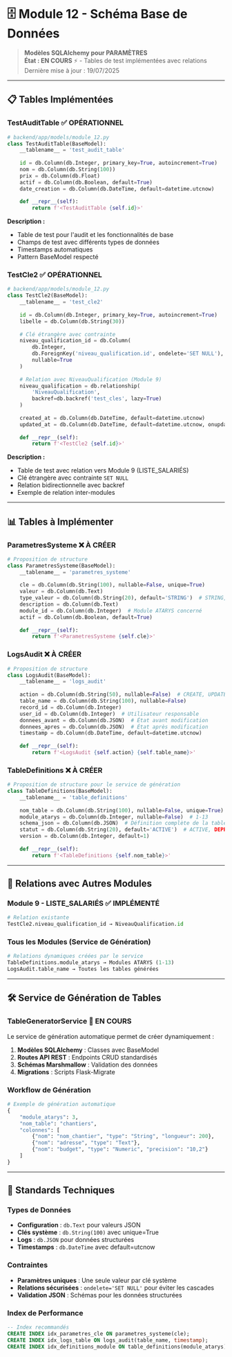 # 🗄️ Module 12 - Schéma Base de Données

> **Modèles SQLAlchemy pour PARAMÈTRES**  
> **État : EN COURS** ⚡ - Tables de test implémentées avec relations  
> Dernière mise à jour : 19/07/2025

---

## 📋 Tables Implémentées

### **TestAuditTable** ✅ OPÉRATIONNEL

```python
# backend/app/models/module_12.py
class TestAuditTable(BaseModel):
    __tablename__ = 'test_audit_table'
    
    id = db.Column(db.Integer, primary_key=True, autoincrement=True)
    nom = db.Column(db.String(100))
    prix = db.Column(db.Float)
    actif = db.Column(db.Boolean, default=True)
    date_creation = db.Column(db.DateTime, default=datetime.utcnow)
    
    def __repr__(self):
        return f'<TestAuditTable {self.id}>'
```

**Description :**
- Table de test pour l'audit et les fonctionnalités de base
- Champs de test avec différents types de données
- Timestamps automatiques
- Pattern BaseModel respecté

### **TestCle2** ✅ OPÉRATIONNEL

```python
# backend/app/models/module_12.py
class TestCle2(BaseModel):
    __tablename__ = 'test_cle2'
    
    id = db.Column(db.Integer, primary_key=True, autoincrement=True)
    libelle = db.Column(db.String(30))
    
    # Clé étrangère avec contrainte
    niveau_qualification_id = db.Column(
        db.Integer,
        db.ForeignKey('niveau_qualification.id', ondelete='SET NULL'),
        nullable=True
    )
    
    # Relation avec NiveauQualification (Module 9)
    niveau_qualification = db.relationship(
        'NiveauQualification',
        backref=db.backref('test_cles', lazy=True)
    )
    
    created_at = db.Column(db.DateTime, default=datetime.utcnow)
    updated_at = db.Column(db.DateTime, default=datetime.utcnow, onupdate=datetime.utcnow)
    
    def __repr__(self):
        return f'<TestCle2 {self.id}>'
```

**Description :**
- Table de test avec relation vers Module 9 (LISTE_SALARIÉS)
- Clé étrangère avec contrainte `SET NULL`
- Relation bidirectionnelle avec backref
- Exemple de relation inter-modules

---

## 📊 Tables à Implémenter

### **ParametresSysteme** ❌ À CRÉER

```python
# Proposition de structure
class ParametresSysteme(BaseModel):
    __tablename__ = 'parametres_systeme'
    
    cle = db.Column(db.String(100), nullable=False, unique=True)
    valeur = db.Column(db.Text)
    type_valeur = db.Column(db.String(20), default='STRING')  # STRING, INTEGER, BOOLEAN, JSON
    description = db.Column(db.Text)
    module_id = db.Column(db.Integer)  # Module ATARYS concerné
    actif = db.Column(db.Boolean, default=True)
    
    def __repr__(self):
        return f'<ParametresSysteme {self.cle}>'
```

### **LogsAudit** ❌ À CRÉER

```python
# Proposition de structure
class LogsAudit(BaseModel):
    __tablename__ = 'logs_audit'
    
    action = db.Column(db.String(50), nullable=False)  # CREATE, UPDATE, DELETE
    table_name = db.Column(db.String(100), nullable=False)
    record_id = db.Column(db.Integer)
    user_id = db.Column(db.Integer)  # Utilisateur responsable
    donnees_avant = db.Column(db.JSON)  # État avant modification
    donnees_apres = db.Column(db.JSON)  # État après modification
    timestamp = db.Column(db.DateTime, default=datetime.utcnow)
    
    def __repr__(self):
        return f'<LogsAudit {self.action} {self.table_name}>'
```

### **TableDefinitions** ❌ À CRÉER

```python
# Proposition de structure pour le service de génération
class TableDefinitions(BaseModel):
    __tablename__ = 'table_definitions'
    
    nom_table = db.Column(db.String(100), nullable=False, unique=True)
    module_atarys = db.Column(db.Integer, nullable=False)  # 1-13
    schema_json = db.Column(db.JSON)  # Définition complète de la table
    statut = db.Column(db.String(20), default='ACTIVE')  # ACTIVE, DEPRECATED
    version = db.Column(db.Integer, default=1)
    
    def __repr__(self):
        return f'<TableDefinitions {self.nom_table}>'
```

---

## 🔗 Relations avec Autres Modules

### **Module 9 - LISTE_SALARIÉS** ✅ IMPLÉMENTÉ
```python
# Relation existante
TestCle2.niveau_qualification_id → NiveauQualification.id
```

### **Tous les Modules** (Service de Génération)
```python
# Relations dynamiques créées par le service
TableDefinitions.module_atarys → Modules ATARYS (1-13)
LogsAudit.table_name → Toutes les tables générées
```

---

## 🛠️ Service de Génération de Tables

### **TableGeneratorService** 🔄 EN COURS

Le service de génération automatique permet de créer dynamiquement :

1. **Modèles SQLAlchemy** : Classes avec BaseModel
2. **Routes API REST** : Endpoints CRUD standardisés
3. **Schémas Marshmallow** : Validation des données
4. **Migrations** : Scripts Flask-Migrate

### **Workflow de Génération**
```python
# Exemple de génération automatique
{
    "module_atarys": 3,
    "nom_table": "chantiers",
    "colonnes": [
        {"nom": "nom_chantier", "type": "String", "longueur": 200},
        {"nom": "adresse", "type": "Text"},
        {"nom": "budget", "type": "Numeric", "precision": "10,2"}
    ]
}
```

---

## 📏 Standards Techniques

### **Types de Données**
- **Configuration** : `db.Text` pour valeurs JSON
- **Clés système** : `db.String(100)` avec unique=True
- **Logs** : `db.JSON` pour données structurées
- **Timestamps** : `db.DateTime` avec default=utcnow

### **Contraintes**
- **Paramètres uniques** : Une seule valeur par clé système
- **Relations sécurisées** : `ondelete='SET NULL'` pour éviter les cascades
- **Validation JSON** : Schémas pour les données structurées

### **Index de Performance**
```sql
-- Index recommandés
CREATE INDEX idx_parametres_cle ON parametres_systeme(cle);
CREATE INDEX idx_logs_table ON logs_audit(table_name, timestamp);
CREATE INDEX idx_definitions_module ON table_definitions(module_atarys);
```
